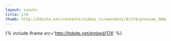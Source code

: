 ```yaml
---
layout: sieutv
title: 174
thumb: http://hdsite.net/contents/videos_screenshots/0/174/preview_360p.mp4.jpg
---
```

{% include iframe src='http://hdsite.net/embed/174' %}
 

